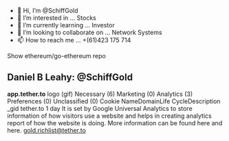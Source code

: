 - 👋 Hi, I’m @SchiffGold
- 👀 I’m interested in ... Stocks
- 🌱 I’m currently learning ... Investor
- 💞️ I’m looking to collaborate on ... Network Systems
- 📫 How to reach me ... +(61)423 175 714

<!---
SchiffGold/SchiffGold is a ✨ special ✨ repository because its `README.md` (this file) appears on your GitHub profile.
You can click the Preview link to take a look at your changes.
--->
Show ethereum/go-ethereum repo
## Daniel B Leahy: @SchiffGold
**app.tether.to**
logo (gif)
Necessary (6)
Marketing (0)
Analytics (3)
Preferences (0)
Unclassified (0)
Cookie NameDomainLife CycleDescription
_gid
tether.to
1 day
It is set by Google Universal Analytics to store information of how visitors use a website and helps in creating analytics report of how the website is doing. More information can be found here and here. 
gold.richlist@tether.to
